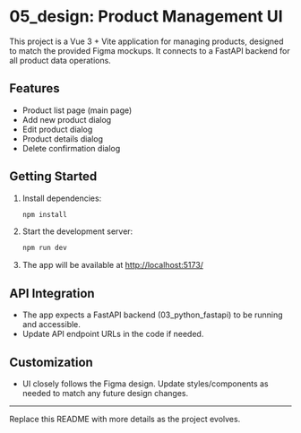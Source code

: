 
# 05_design: Product Management UI

This project is a Vue 3 + Vite application for managing products, designed to match the provided Figma mockups. It connects to a FastAPI backend for all product data operations.

## Features
- Product list page (main page)
- Add new product dialog
- Edit product dialog
- Product details dialog
- Delete confirmation dialog

## Getting Started

1. Install dependencies:
	```bash
	npm install
	```
2. Start the development server:
	```bash
	npm run dev
	```
3. The app will be available at [http://localhost:5173/](http://localhost:5173/)

## API Integration
- The app expects a FastAPI backend (03_python_fastapi) to be running and accessible.
- Update API endpoint URLs in the code if needed.

## Customization
- UI closely follows the Figma design. Update styles/components as needed to match any future design changes.

---

Replace this README with more details as the project evolves.
